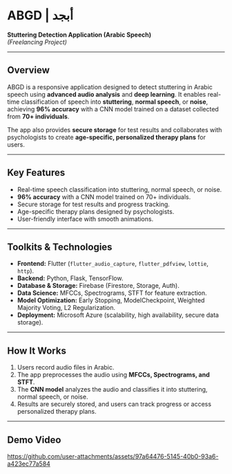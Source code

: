 # **ABGD | أبجد**  
**Stuttering Detection Application (Arabic Speech)**  
*(Freelancing Project)*  

---

## **Overview**  
ABGD is a responsive application designed to detect stuttering in Arabic speech using **advanced audio analysis** and **deep learning**. It enables real-time classification of speech into **stuttering**, **normal speech**, or **noise**, achieving **96% accuracy** with a CNN model trained on a dataset collected from **70+ individuals**.  

The app also provides **secure storage** for test results and collaborates with psychologists to create **age-specific, personalized therapy plans** for users.  

---

## **Key Features**  
- Real-time speech classification into stuttering, normal speech, or noise.  
- **96% accuracy** with a CNN model trained on 70+ individuals.  
- Secure storage for test results and progress tracking.  
- Age-specific therapy plans designed by psychologists.  
- User-friendly interface with smooth animations.  

---

## **Toolkits & Technologies**  
- **Frontend:** Flutter (`flutter_audio_capture`, `flutter_pdfview`, `lottie`, `http`).  
- **Backend:** Python, Flask, TensorFlow.  
- **Database & Storage:** Firebase (Firestore, Storage, Auth).  
- **Data Science:** MFCCs, Spectrograms, STFT for feature extraction.  
- **Model Optimization:** Early Stopping, ModelCheckpoint, Weighted Majority Voting, L2 Regularization.  
- **Deployment:** Microsoft Azure (scalability, high availability, secure data storage).  

---

## **How It Works**  
1. Users record audio files in Arabic.  
2. The app preprocesses the audio using **MFCCs, Spectrograms, and STFT**.  
3. The **CNN model** analyzes the audio and classifies it into stuttering, normal speech, or noise.  
4. Results are securely stored, and users can track progress or access personalized therapy plans.  

---

## **Demo Video**  


https://github.com/user-attachments/assets/97a64476-5145-40b0-93a6-a423ec77a584



